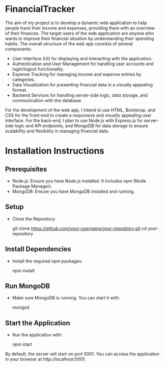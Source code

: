 # FinancialTracker
The aim of my project is to develop a dynamic web application to help people track their income and expenses, providing them with an overview of their finances. The target users of the web application are anyone who wants to improve their financial situation by understanding their spending habits.
The overall structure of the web app consists of several components:
  - User Interface (UI) for displaying and interacting with the application.
  - Authentication and User Management for handling user accounts and login/logout functionality.
  - Expense Tracking for managing income and expense entries by categories.
  - Data Visualization for presenting financial data in a visually appealing format.
  - Backend Services for handling server-side logic, data storage, and communication with the database.
  
For the development of the web app, I intend to use HTML, Bootstrap, and CSS for the front-end to create a responsive and visually appealing user interface. For the back-end, I plan to use Node.js with Express.js for server-side logic and API endpoints, and MongoDB for data storage to ensure scalability and flexibility in managing financial data.


# Installation Instructions

## Prerequisites
- Node.js: Ensure you have Node.js installed. It includes npm (Node Package Manager).
- MongoDB: Ensure you have MongoDB installed and running.

## Setup
 - Clone the Repository

    git clone https://github.com/your-username/your-repository.git
    cd your-repository

## Install Dependencies
- Install the required npm packages:

    npm install

## Run MongoDB
- Make sure MongoDB is running. You can start it with:

    mongod

## Start the Application
- Run the application with:

    npm start

By default, the server will start on port 5001. You can access the application in your browser at http://localhost:5001.

